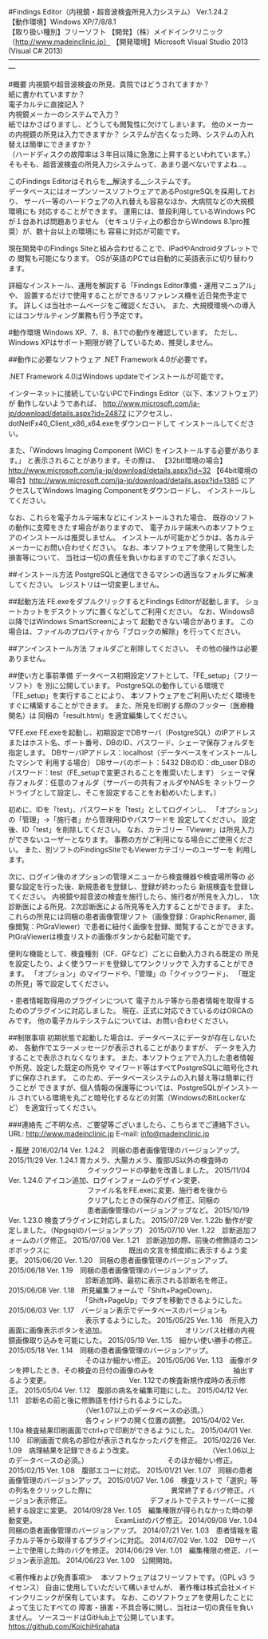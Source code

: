#Findings Editor（内視鏡・超音波検査所見入力システム） Ver.1.24.2  
【動作環境】Windows XP/7/8/8.1  
【取り扱い種別】フリーソフト
【開発】（株）メイドインクリニック（http://www.madeinclinic.jp）
【開発環境】Microsoft Visual Studio 2013 (Visual C# 2013)
―――――――――――――――――――――――――――――――――――――

#概要
内視鏡や超音波検査の所見、貴院ではどうされてますか？  
紙に書かれていますか？  
電子カルテに直接記入？  
内視鏡メーカーのシステムで入力？  
紙ではかさばりますし、どうしても閲覧性に欠けてしまいます。
他のメーカーの内視鏡の所見は入力できますか？
システムが古くなった時、システムの入れ替えは簡単にできますか？  
（ハードディスクの故障率は３年目以降に急激に上昇するといわれています。）  
そもそも、超音波検査の所見入力システムって、あまり選べないですよね…。

このFindings Editorはそれらを__解決する__システムです。  
データベースにはオープンソースソフトウェアであるPostgreSQLを採用しており、
サーバー等のハードウェアの入れ替えも容易なほか、大病院などの大規模環境にも
対応することができます。
運用には、普段利用しているWindows PCが１台あれば問題ありません
（セキュリティ上の都合からWindows 8.1pro推奨）が、数十台以上の環境にも
容易に対応が可能です。

現在開発中のFindings Siteと組み合わせることで、iPadやAndroidタブレットでの
閲覧も可能になります。
OSが英語のPCでは自動的に英語表示に切り替わります。

詳細なインストール、運用を解説する「Findings Editor準備・運用マニュアル」や、
設置するだけで使用することができるリファレンス機を近日発売予定です。
詳しくは当社ホームページをご確認ください。
また、大規模環境への導入にはコンサルティング業務も行う予定です。

#動作環境
Windows XP、7、8、8.1での動作を確認しています。
ただし、Windows XPはサポート期限が終了しているため、推奨しません。

##動作に必要なソフトウェア
.NET Framework 4.0が必要です。

.NET Framework 4.0はWindows updateでインストールが可能です。

インターネットに接続していないPCでFindings Editor（以下、本ソフトウェア）が
動作しないようであれば、
http://www.microsoft.com/ja-jp/download/details.aspx?id=24872
にアクセスし、dotNetFx40_Client_x86_x64.exeをダウンロードして
インストールしてください。

また、「Windows Imaging Component (WIC) をインストールする必要があります。」
と表示されることがあります。その際は、
【32bit環境の場合】http://www.microsoft.com/ja-jp/download/details.aspx?id=32
【64bit環境の場合】http://www.microsoft.com/ja-jp/download/details.aspx?id=1385
にアクセスしてWindows Imaging Componentをダウンロードし、
インストールしてください。

なお、これらを電子カルテ端末などにインストールされた場合、
既存のソフトの動作に支障をきたす場合がありますので、
電子カルテ端末への本ソフトウェアのインストールは推奨しません。
インストールが可能かどうかは、各カルテメーカーにお問い合わせください。
なお、本ソフトウェアを使用して発生した損害等について、
当社は一切の責任を負いかねますのでご了承ください。

##インストール方法
PostgreSQLと通信できるマシンの適当なフォルダに解凍してください。
レジストリは一切変更しません。

##起動方法
FE.exeをダブルクリックするとFindings Editorが起動します。
ショートカットをデスクトップに置くなどしてご利用ください。
なお、Windows8以降ではWindows SmartScreenによって
起動できない場合があります。
この場合は、ファイルのプロパティから「ブロックの解除」を行ってください。

##アンインストール方法
フォルダごと削除してください。
その他の操作は必要ありません。

##使い方と事前準備
データベース初期設定ソフトとして、「FE_setup」（フリーソフト）を
別に公開しています。
PostgreSQLの動作している環境で「FE_setup」を実行することにより、
本ソフトウェアをご利用いただく環境をすぐに構築することができます。
また、所見を印刷する際のフッター（医療機関名）は
同梱の「result.html」を適宜編集してください。

▽FE.exe
FE.exeを起動し、初期設定でDBサーバ（PostgreSQL）のIPアドレス
またはホスト名、ポート番号、DBのID、パスワード、シェーマ保存フォルダを
指定します。
DBサーバIPアドレス：localhost（データベースをインストールしたマシンで
利用する場合）
DBサーバのポート：5432
DBのID：db_user
DBのパスワード：test（FE_setupで変更されることを推奨いたします）
シェーマ保存フォルダ：任意のフォルダ（サーバーの共有フォルダやNASを
ネットワークドライブとして設定し、そこを設定することをお勧めいたします。）

初めに、IDを「test」、パスワードを「test」としてログインし、
「オプション」の「管理」→「施行者」から管理用IDやパスワードを
設定してください。
設定後、ID「test」を削除してください。
なお、カテゴリー「Viewer」は所見入力ができないユーザーとなります。
事務の方がご利用になる場合にご使用ください。
また、別ソフトのFindingsSiteでもViewerカテゴリーのユーザーを
利用します。

次に、ログイン後のオプションの管理メニューから検査機器や検査場所等の
必要な設定を行った後、新規患者を登録し、登録が終わったら
新規検査を登録してください。
内視鏡や超音波の検査を施行したら、施行者が所見を入力し、
1次診断医による所見、2次診断医による所見等を入力することができます。
また、これらの所見には同梱の患者画像管理ソフト（画像登録：GraphicRenamer,
画像閲覧：PtGraViewer）で患者に紐付く画像を登録、閲覧することができます。
PtGraViewerは検査リストの画像ボタンから起動可能です。

便利な機能として、検査種別（CF、GFなど）ごとに自動入力される既定の
所見を設定したり、よく使うワードを登録してワンクリックで
入力することができます。
「オプション」のマイワードや、「管理」の「クイックワード」、
「既定の所見」等で設定してください。

・患者情報取得用のプラグインについて
電子カルテ等から患者情報を取得するためのプラグインに対応しました。
現在、正式に対応できているのはORCAのみです。
他の電子カルテシステムについては、お問い合わせください。

##制限事項
初期状態で起動した場合は、データベースにデータが存在しないため、
各動作でエラーメッセージが表示されることがありますが、
データを入力することで表示されなくなります。
また、本ソフトウェアで入力した患者情報や所見、設定した既定の所見や
マイワード等はすべてPostgreSQLに暗号化されずに保存されます。
このため、データベースシステムの入れ替え等は簡単に行うことが
できますが、個人情報の保護等については、PostgreSQLがインストール
されている環境を丸ごと暗号化するなどの対策（WindowsのBitLockerなど）
を適宜行ってください。

###連絡先
ご不明な点、ご要望等ございましたら、こちらまでご連絡下さい。
URL: http://www.madeinclinic.jp
E-mail: info@madeinclinic.jp

・履歴
2016/02/14 Ver. 1.24.2　同梱の患者画像管理のバージョンアップ。
2015/11/29 Ver. 1.24.1 胃カメラ、大腸カメラ、腹部US以外の検査時の
　　　　　　　　　　　 クイックワードの挙動を改善しました。
2015/11/04 Ver. 1.24.0 アイコン追加、ログインフォームのデザイン変更、
　　　　　　　　　　　 ファイル名をFE.exeに変更、施行者を後から
　　　　　　　　　　　 クリアしたときの保存のバグ修正、同梱の
　　　　　　　　　　　 患者画像管理のバージョンアップなど。
2015/10/19 Ver. 1.23.0 検査プラグインに対応しました。
2015/07/29 Ver. 1.22b 動作が安定しました。（Npgsqlのバージョンアップ）
2015/07/10 Ver. 1.22　診断追加フォームのバグ修正。
2015/07/08 Ver. 1.21　診断追加の際、前後の修飾語のコンボボックスに
　　　　　　　　　　　既出の文言を頻度順に表示するよう変更。
2015/06/20 Ver. 1.20　同梱の患者画像管理のバージョンアップ。
2015/06/18 Ver. 1.19　同梱の患者画像管理のバージョンアップ。
　　　　　　　　　　　診断追加時、最初に表示される診断名を修正。
2015/06/08 Ver. 1.18　所見編集フォームで「Shift+PageDown」、
　　　　　　　　　　　「Shift+PageUp」でタブを移動できるようにした。
2015/06/03 Ver. 1.17　バージョン表示でデータベースのバージョンも
　　　　　　　　　　　表示するようにした。
2015/05/25 Ver. 1.16　所見入力画面に画像表示ボタンを追加。
　　　　　　　　　　　オリンパス社様の内視鏡画像取り込みを可能にした。
2015/05/19 Ver. 1.15　細かい使い勝手の修正。
2015/05/18 Ver. 1.14　同梱の患者画像管理のバージョンアップ。
　　　　　　　　　　　そのほか細かい修正。
2015/05/06 Ver. 1.13　画像ボタンを押したとき、その検査の日付の画像のみを
　　　　　　　　　　　抽出するよう変更。
　　　　　　　　　　　Ver. 1.12での検査新規作成時の表示修正。
2015/05/04 Ver. 1.12　腹部の病名を編集可能にした。
2015/04/12 Ver. 1.11　診断名の前と後に修飾語を付けられるようにした。
　　　　　　　　　　　（Ver.1.07以上のデータベースの必須。）
　　　　　　　　　　　各ウィンドウの開く位置の調整。
2015/04/02 Ver. 1.10a 検査結果印刷画面でctrl+pで印刷ができるようにした。
2015/04/01 Ver. 1.10　印刷画面で病名の部位が表示されなかったバグを修正。
2015/02/26 Ver. 1.09　病理結果を記録できるよう改変。
　　　　　　　　　　　（Ver.1.06以上のデータベースの必須。）
　　　　　　　　　　　そのほか細かい修正。
2015/02/15 Ver. 1.08　腹部エコーに対応。
2015/01/21 Ver. 1.07　同梱の患者画像管理のバージョンアップ。
2015/01/07 Ver. 1.06　検査リストで「選択」等の列名をクリックした際に
　　　　　　　　　　　異常終了するバグ修正。バージョン表示修正。
　　　　　　　　　　　デフォルトでテストサーバーに接続する設定に変更。
2014/09/28 Ver. 1.05　編集権限が得られなかった時の挙動変更。
　　　　　　　　　　　ExamListのバグ修正。
2014/09/08 Ver. 1.04　同梱の患者画像管理のバージョンアップ。
2014/07/21 Ver. 1.03　患者情報を電子カルテ等から取得するプラグインに対応。
2014/07/02 Ver. 1.02　DBサーバー上で使用した時のバグを修正。
2014/06/29 Ver. 1.01　編集権限の修正、バージョン表示追加。
2014/06/23 Ver. 1.00　公開開始。

≪著作権および免責事項≫
　本ソフトウェアはフリーソフトです。（GPL v3 ライセンス）
自由に使用していただいて構いませんが、
著作権は株式会社メイドインクリニックが保有しています。
なお、このソフトウェアを使用したことによって生じたすべての
障害・損害・不具合等に関し、当社は一切の責任を負いません。
ソースコードはGitHub上で公開しています。
https://github.com/KoichiHirahata